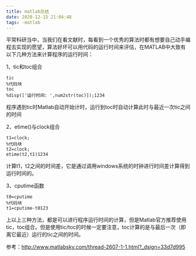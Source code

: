 ```yaml
---
title: matlab总结
date: 2020-12-15 21:04:48
tags: -matlab
---
```


平常科研当中，当我们在看文献时，每看到一个优秀的算法时都有想要自己动手编程去实现的愿望，算法好坏可以用代码的运行时间来评估，在MATLAB中大致有以下几种方法来计算程序的运行时间：

1、tic和toc组合

```
tic
%代码块
toc
%disp(['运行时间: ',num2str(toc)]);1234
```

程序遇到tic时Matlab自动开始计时，运行到toc时自动计算此时与最近一次tic之间的时间

2、etime()与clock组合

```
t1=clock;
%代码块
t2=clock;
etime(t2,t1)1234
```

计算t1，t2之间的时间差，它是通过调用windows系统的时钟进行时间差计算得到运行时间的。

3、cputime函数

```
t0=cputime
%代码块
t1=cputime-t0123
```

上以上三种方法，都是可以进行程序运行时间的计算，但是Matlab官方推荐使用tic，toc组合。但是使用tic/toc的时候一定要注意，toc计算的是与最后一次（即离它最近）运行的tic之间的时间。

参考：http://www.matlabsky.com/thread-2607-1-1.html?_dsign=33d7d995